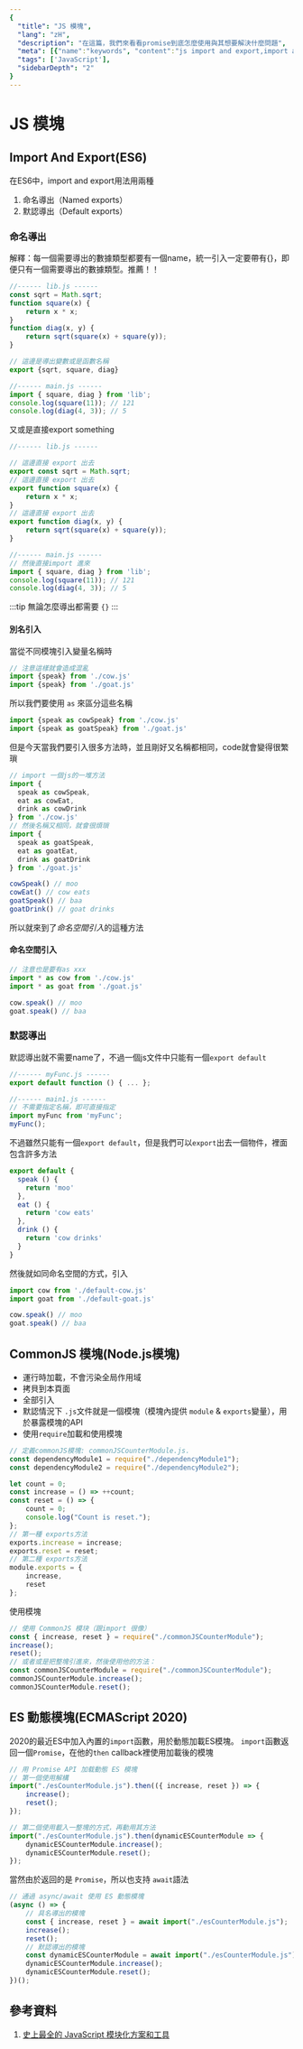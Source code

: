 ```yaml
---
{
  "title": "JS 模塊",
  "lang": "zH",
  "description": "在這篇，我們來看看promise到底怎麼使用與其想要解決什麼問題",
  "meta": [{"name":"keywords", "content":"js import and export,import and export, common JS, require, export"}],
  "tags": ['JavaScript'],
  "sidebarDepth": "2"
}
---
```


# JS 模塊

## Import And Export(ES6)
在ES6中，import and export用法用兩種
1. 命名導出（Named exports）
2. 默認導出（Default exports）

### 命名導出
解釋：每一個需要導出的數據類型都要有一個name，統一引入一定要帶有{}，即便只有一個需要導出的數據類型。推薦！！
```javascript
//------ lib.js ------
const sqrt = Math.sqrt;
function square(x) {
    return x * x;
}
function diag(x, y) {
    return sqrt(square(x) + square(y));
}

// 這邊是導出變數或是函數名稱
export {sqrt, square, diag}

//------ main.js ------
import { square, diag } from 'lib';				
console.log(square(11)); // 121
console.log(diag(4, 3)); // 5
```
又或是直接export something
```javascript
//------ lib.js ------

// 這邊直接 export 出去
export const sqrt = Math.sqrt;
// 這邊直接 export 出去
export function square(x) {
    return x * x;
}
// 這邊直接 export 出去
export function diag(x, y) {
    return sqrt(square(x) + square(y));
}

//------ main.js ------
// 然後直接import 進來
import { square, diag } from 'lib';				
console.log(square(11)); // 121
console.log(diag(4, 3)); // 5
```
:::tip
無論怎麼導出都需要 `{}`
:::

#### 別名引入
當從不同模塊引入變量名稱時
```javascript
// 注意這樣就會造成混亂
import {speak} from './cow.js'
import {speak} from './goat.js'	
```
所以我們要使用 `as` 來區分這些名稱
```javascript
import {speak as cowSpeak} from './cow.js'
import {speak as goatSpeak} from './goat.js'
```
但是今天當我們要引入很多方法時，並且剛好又名稱都相同，code就會變得很繁瑣
```javascript
// import 一個js的一堆方法
import {
  speak as cowSpeak,
  eat as cowEat,
  drink as cowDrink
} from './cow.js'
// 然後名稱又相同，就會很煩瑣
import {
  speak as goatSpeak,
  eat as goatEat,
  drink as goatDrink
} from './goat.js'

cowSpeak() // moo
cowEat() // cow eats
goatSpeak() // baa
goatDrink() // goat drinks
```
所以就來到了*命名空間引入*的這種方法

#### 命名空間引入
```javascript
// 注意也是要有as xxx
import * as cow from './cow.js'
import * as goat from './goat.js'

cow.speak() // moo
goat.speak() // baa
```

### 默認導出
默認導出就不需要name了，不過一個js文件中只能有一個`export default`
```javascript
//------ myFunc.js ------
export default function () { ... };

//------ main1.js ------
// 不需要指定名稱，即可直接指定
import myFunc from 'myFunc';
myFunc();
```
不過雖然只能有一個`export default`，但是我們可以`export`出去一個物件，裡面包含許多方法
```javascript
export default {
  speak () {
    return 'moo'
  },
  eat () {
    return 'cow eats'
  },
  drink () {
    return 'cow drinks'
  }
}
```
然後就如同命名空間的方式，引入
```javascript
import cow from './default-cow.js'
import goat from './default-goat.js'

cow.speak() // moo
goat.speak() // baa
```

## CommonJS 模塊(Node.js模塊)
* 運行時加載，不會污染全局作用域
* 拷貝到本頁面
* 全部引入
* 默認情況下 `.js`文件就是一個模塊（模塊內提供 `module` & `exports`變量），用於暴露模塊的API
* 使用`require`加載和使用模塊

```javascript
// 定義commonJS模塊: commonJSCounterModule.js.
const dependencyModule1 = require("./dependencyModule1");
const dependencyModule2 = require("./dependencyModule2");

let count = 0;
const increase = () => ++count;
const reset = () => {
    count = 0;
    console.log("Count is reset.");
};
// 第一種 exports方法
exports.increase = increase;
exports.reset = reset;
// 第二種 exports方法
module.exports = {
    increase,
    reset
};
```
使用模塊
```javascript
// 使用 CommonJS 模块（跟import 很像）
const { increase, reset } = require("./commonJSCounterModule");
increase();
reset();
// 或者或是把整塊引進來，然後使用他的方法：
const commonJSCounterModule = require("./commonJSCounterModule");
commonJSCounterModule.increase();
commonJSCounterModule.reset();
```

## ES 動態模塊(ECMAScript 2020)
2020的最近ES中加入內置的`import`函數，用於動態加載ES模塊。
`import`函數返回一個`Promise`，在他的`then` callback裡使用加載後的模塊
```javascript
// 用 Promise API 加载動態 ES 模塊
// 第一個使用解構
import("./esCounterModule.js").then(({ increase, reset }) => {
    increase();
    reset();
});

// 第二個使用載入一整塊的方式，再動用其方法
import("./esCounterModule.js").then(dynamicESCounterModule => {
    dynamicESCounterModule.increase();
    dynamicESCounterModule.reset();
});
```

當然由於返回的是 `Promise`，所以也支持 `await`語法
```javascript
// 通過 async/await 使用 ES 動態模塊
(async () => {
    // 具名導出的模塊
    const { increase, reset } = await import("./esCounterModule.js");
    increase();
    reset();
    // 默認導出的模塊
    const dynamicESCounterModule = await import("./esCounterModule.js");
    dynamicESCounterModule.increase();
    dynamicESCounterModule.reset();
})();
```
## 參考資料
1. [史上最全的 JavaScript 模块化方案和工具](https://zhuanlan.zhihu.com/p/159210232)
